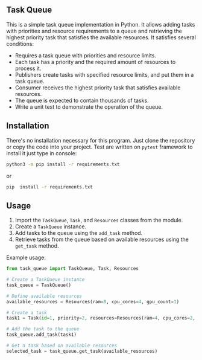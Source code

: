 ## Task Queue

This is a simple task queue implementation in Python. It allows adding tasks with priorities and resource requirements to a queue and retrieving the highest priority task that satisfies the available resources.
It satisfies several conditions:
* Requires a task queue with priorities and resource limits.
* Each task has a priority and the required amount of resources to process it.
* Publishers create tasks with specified resource limits, and put them in a task queue.
* Consumer receives the highest priority task that satisfies available resources.
* The queue is expected to contain thousands of tasks.
* Write a unit test to demonstrate the operation of the queue.

## Installation

There's no installation necessary for this program. Just clone the repository or copy the code into your project.
Test are written on `pytest` framework to install it just type in console:
```sh
python3 -m pip install -r requirements.txt
```
or
```sh
pip  install -r requirements.txt
```
## Usage

1. Import the `TaskQueue`, `Task`, and `Resources` classes from the module.
2. Create a `TaskQueue` instance.
3. Add tasks to the queue using the `add_task` method.
4. Retrieve tasks from the queue based on available resources using the `get_task` method.

Example usage:

```python
from task_queue import TaskQueue, Task, Resources

# Create a TaskQueue instance
task_queue = TaskQueue()

# Define available resources
available_resources = Resources(ram=8, cpu_cores=4, gpu_count=1)

# Create a task
task1 = Task(id=1, priority=2, resources=Resources(ram=4, cpu_cores=2, gpu_count=1), content="Task 1")

# Add the task to the queue
task_queue.add_task(task1)

# Get a task based on available resources
selected_task = task_queue.get_task(available_resources)